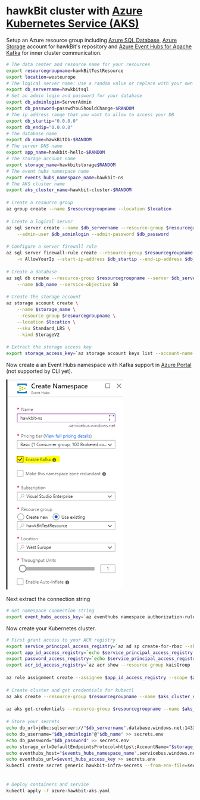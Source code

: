 # hawkBit cluster with [Azure Kubernetes Service (AKS)](https://azure.microsoft.com/en-us/services/kubernetes-service/)

Setup an Azure resource group including [Azure SQL Database](https://azure.microsoft.com/en-us/services/sql-database/), [Azure Storage](https://azure.microsoft.com/en-us/services/storage/) account for hawkBit's repository and [Azure Event Hubs for Apache Kafka](https://docs.microsoft.com/en-us/azure/event-hubs/event-hubs-for-kafka-ecosystem-overview) for inner cluster communication.

```bash
# The data center and resource name for your resources
export resourcegroupname=hawkBitTestResource
export location=westeurope
# The logical server name: Use a random value or replace with your own value (do not capitalize)
export db_servername=hawkbitsql
# Set an admin login and password for your database
export db_adminlogin=ServerAdmin
export db_password=passwdYouShouldChange-$RANDOM
# The ip address range that you want to allow to access your DB
export db_startip="0.0.0.0"
export db_endip="0.0.0.0"
# The database name
export db_name=hawkBitDb-$RANDOM
# The server DNS name
export app_name=hawkbit-hello-$RANDOM
# The storage account name
export storage_name=hawkbitstorage$RANDOM
# The event hubs namespace name
export events_hubs_namespace_name=hawkbit-ns
# The AKS cluster name
export aks_cluster_name=hawkbit-cluster-$RANDOM

# Create a resource group
az group create --name $resourcegroupname --location $location

# Create a logical server
az sql server create --name $db_servername --resource-group $resourcegroupname --location $location \
    --admin-user $db_adminlogin --admin-password $db_password

# Configure a server firewall rule
az sql server firewall-rule create --resource-group $resourcegroupname --server $db_servername \
    -n AllowYourIp --start-ip-address $db_startip --end-ip-address $db_endip

# Create a database
az sql db create --resource-group $resourcegroupname --server $db_servername \
    --name $db_name --service-objective S0

# Create the storage account
az storage account create \
    --name $storage_name \
    --resource-group $resourcegroupname \
    --location $location \
    --sku Standard_LRS \
    --kind StorageV2

# Extract the storage access key
export storage_access_key=`az storage account keys list --account-name $storage_name --resource-group $resourcegroupname --output=tsv|cut  -f3| head -1`
```

Now create a an Event Hubs namespace with Kafka support in [Azure Portal](https://ms.portal.azure.com/) (not supported by CLI yet).

![Azure Portal Event Hubs](eventHubsKafka.PNG)

Next extract the connection string

```bash
# Get namespace connection string
export event_hubs_access_key=`az eventhubs namespace authorization-rule keys list --resource-group $resourcegroupname --namespace-name $events_hubs_namespace_name --name RootManageSharedAccessKey --output=tsv|cut -f4`
```

Now create your Kubernetes cluster.

```bash
# First grant access to your ACR registry
export service_principal_access_registry=`az ad sp create-for-rbac --skip-assignment --output tsv`
export app_id_access_registry=`echo $service_principal_access_registry|cut -f1 -d ' '`
export password_access_registry=`echo $service_principal_access_registry|cut -f4 -d ' '`
export acr_id_access_registry=`az acr show --resource-group kaisGroup --name kaisregistry --query "id" --output tsv`

az role assignment create --assignee $app_id_access_registry --scope $acr_id_access_registry --role Reader

# Create cluster and get credentials for kubectl
az aks create --resource-group $resourcegroupname --name $aks_cluster_name --node-count 1 --enable-addons monitoring --generate-ssh-keys --service-principal $app_id_access_registry --client-secret $password_access_registry

az aks get-credentials --resource-group $resourcegroupname --name $aks_cluster_name

# Store your secrets
echo db_url=jdbc:sqlserver://"$db_servername".database.windows.net:1433\;database="$db_name"\;user="$db_adminlogin"@"$db_servername"\;password="$db_password"\;encrypt=true\;trustServerCertificate=false\;hostNameInCertificate=*.database.windows.net\;loginTimeout=30\; > secrets.env
echo db_username="$db_adminlogin"@"$db_name" >> secrets.env
echo db_password="$db_password" >> secrets.env
echo storage_url=DefaultEndpointsProtocol=https\;AccountName="$storage_name"\;AccountKey="$storage_access_key"\;EndpointSuffix=core.windows.net >> secrets.env
echo eventhubs_host="$events_hubs_namespace_name".servicebus.windows.net >> secrets.env
echo eventhubs_url=$event_hubs_access_key >> secrets.env
kubectl create secret generic hawkbit-infra-secrets --from-env-file=secrets.env


# Deploy containers and service
kubectl apply -f azure-hawkbit-aks.yaml
```



